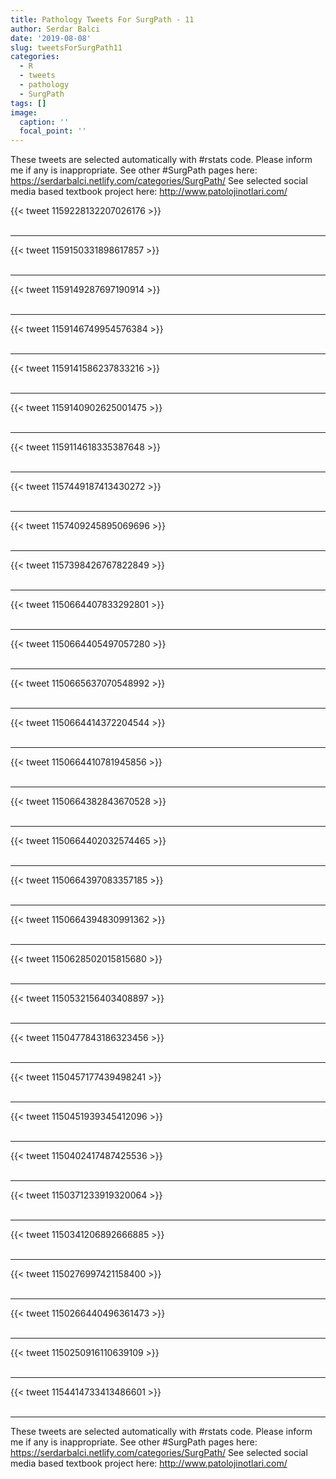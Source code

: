 ```yaml
---
title: Pathology Tweets For SurgPath - 11
author: Serdar Balci
date: '2019-08-08'
slug: tweetsForSurgPath11
categories:
  - R
  - tweets
  - pathology
  - SurgPath
tags: []
image:
  caption: ''
  focal_point: ''
---
```



These tweets are selected automatically with #rstats code. Please inform me if any is inappropriate.
See other #SurgPath pages here: https://serdarbalci.netlify.com/categories/SurgPath/ 
See selected social media based textbook project here: http://www.patolojinotlari.com/

{{< tweet 1159228132207026176 >}}
<br>
<br>
<hr>
{{< tweet 1159150331898617857 >}}
<br>
<br>
<hr>
{{< tweet 1159149287697190914 >}}
<br>
<br>
<hr>
{{< tweet 1159146749954576384 >}}
<br>
<br>
<hr>
{{< tweet 1159141586237833216 >}}
<br>
<br>
<hr>
{{< tweet 1159140902625001475 >}}
<br>
<br>
<hr>
{{< tweet 1159114618335387648 >}}
<br>
<br>
<hr>
{{< tweet 1157449187413430272 >}}
<br>
<br>
<hr>
{{< tweet 1157409245895069696 >}}
<br>
<br>
<hr>
{{< tweet 1157398426767822849 >}}
<br>
<br>
<hr>
{{< tweet 1150664407833292801 >}}
<br>
<br>
<hr>
{{< tweet 1150664405497057280 >}}
<br>
<br>
<hr>
{{< tweet 1150665637070548992 >}}
<br>
<br>
<hr>
{{< tweet 1150664414372204544 >}}
<br>
<br>
<hr>
{{< tweet 1150664410781945856 >}}
<br>
<br>
<hr>
{{< tweet 1150664382843670528 >}}
<br>
<br>
<hr>
{{< tweet 1150664402032574465 >}}
<br>
<br>
<hr>
{{< tweet 1150664397083357185 >}}
<br>
<br>
<hr>
{{< tweet 1150664394830991362 >}}
<br>
<br>
<hr>
{{< tweet 1150628502015815680 >}}
<br>
<br>
<hr>
{{< tweet 1150532156403408897 >}}
<br>
<br>
<hr>
{{< tweet 1150477843186323456 >}}
<br>
<br>
<hr>
{{< tweet 1150457177439498241 >}}
<br>
<br>
<hr>
{{< tweet 1150451939345412096 >}}
<br>
<br>
<hr>
{{< tweet 1150402417487425536 >}}
<br>
<br>
<hr>
{{< tweet 1150371233919320064 >}}
<br>
<br>
<hr>
{{< tweet 1150341206892666885 >}}
<br>
<br>
<hr>
{{< tweet 1150276997421158400 >}}
<br>
<br>
<hr>
{{< tweet 1150266440496361473 >}}
<br>
<br>
<hr>
{{< tweet 1150250916110639109 >}}
<br>
<br>
<hr>
{{< tweet 1154414733413486601 >}}
<br>
<br>
<hr>


These tweets are selected automatically with #rstats code. Please inform me if any is inappropriate.
See other #SurgPath pages here: https://serdarbalci.netlify.com/categories/SurgPath/ 
See selected social media based textbook project here: http://www.patolojinotlari.com/
